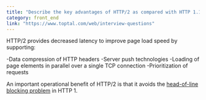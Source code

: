 ```yaml
---
title: "Describe the key advantages of HTTP/2 as compared with HTTP 1.1."
category: front_end
link: "https://www.toptal.com/web/interview-questions"
---
```

HTTP/2 provides decreased latency to improve page load speed by supporting:

-Data compression of HTTP headers
-Server push technologies
-Loading of page elements in parallel over a single TCP connection
-Prioritization of requests

An important operational benefit of HTTP/2 is that it avoids the [head-of-line blocking problem](https://en.wikipedia.org/wiki/Head-of-line_blocking) in HTTP 1.
